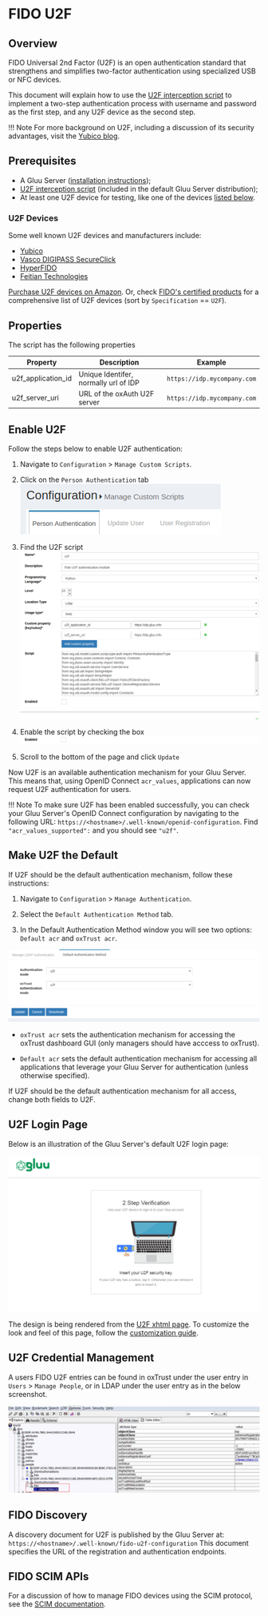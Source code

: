 # FIDO U2F

## Overview
FIDO Universal 2nd Factor (U2F) is an open authentication standard that strengthens and simplifies two-factor authentication using specialized USB or NFC devices. 

This document will explain how to use the 
[U2F interception script](https://raw.githubusercontent.com/GluuFederation/oxAuth/master/Server/integrations/u2f/U2fExternalAuthenticator.py) 
to implement a two-step authentication process with username and password as the first step, and any U2F device as the second step. 

!!! Note 
    For more background on U2F, including a discussion of its security advantages, visit the [Yubico blog](https://www.yubico.com/solutions/fido-u2f/). 

## Prerequisites
- A Gluu Server ([installation instructions](../installation-guide/index.md));      
- [U2F interception script](https://github.com/GluuFederation/oxAuth/blob/master/Server/integrations/u2f/U2fExternalAuthenticator.py) (included in the default Gluu Server distribution);     
- At least one U2F device for testing, like one of the devices [listed below](#u2f-devices).   

### U2F Devices
Some well known U2F devices and manufacturers include:           

- [Yubico](https://www.yubico.com/)      
- [Vasco DIGIPASS SecureClick](https://www.vasco.com/products/two-factor-authenticators/hardware/one-button/digipass-secureclick.html)   
- [HyperFIDO](http://hyperfido.com/)       
- [Feitian Technologies](http://www.ftsafe.com/)      

[Purchase U2F devices on Amazon](https://www.amazon.com/s/ref=nb_sb_noss/146-0120855-4781335?url=search-alias%3Daps&field-keywords=u2f). Or, check [FIDO's certified products](https://fidoalliance.org/certification/fido-certified-products/) for a comprehensive list of U2F devices (sort by `Specification` == `U2F`). 

## Properties
The script has the following properties

|	Property	|	Description		|	Example	|
|-----------------------|-------------------------------|---------------|
|u2f_application_id		|Unique Identifer, normally url of IDP		|`https://idp.mycompany.com`|
|u2f_server_uri		|URL of the oxAuth U2F server|`https://idp.mycompany.com`|

## Enable U2F

Follow the steps below to enable U2F authentication:

1. Navigate to `Configuration` > `Manage Custom Scripts`.    

1. Click on the `Person Authentication` tab       
![person-auth](../img/admin-guide/multi-factor/person-auth.png)

1. Find the U2F script       
![u2f-script](../img/admin-guide/multi-factor/u2f-script.png)

1. Enable the script by checking the box       
![enable](../img/admin-guide/enable.png)

1. Scroll to the bottom of the page and click `Update`

Now U2F is an available authentication mechanism for your Gluu Server. This means that, using OpenID Connect `acr_values`, applications can now request U2F authentication for users. 

!!! Note 
    To make sure U2F has been enabled successfully, you can check your Gluu Server's OpenID Connect 
    configuration by navigating to the following URL: `https://<hostname>/.well-known/openid-configuration`. 
    Find `"acr_values_supported":` and you should see `"u2f"`. 

## Make U2F the Default

If U2F should be the default authentication mechanism, follow these instructions: 

1. Navigate to `Configuration` > `Manage Authentication`. 

1. Select the `Default Authentication Method` tab. 

1. In the Default Authentication Method window you will see two options: `Default acr` and `oxTrust acr`. 

![u2f](../img/admin-guide/multi-factor/u2f.png)

 - `oxTrust acr` sets the authentication mechanism for accessing the oxTrust dashboard GUI (only managers should have acccess to oxTrust).    

 - `Default acr` sets the default authentication mechanism for accessing all applications that leverage your Gluu Server for authentication (unless otherwise specified).    

If U2F should be the default authentication mechanism for all access, change both fields to U2F.  

## U2F Login Page
Below is an illustration of the Gluu Server's default U2F login page:

![u2f](../img/user-authn/u2f.png)

The design is being rendered from the [U2F xhtml page](https://github.com/GluuFederation/oxAuth/blob/master/Server/src/main/webapp/auth/u2f/login.xhtml). To customize the look and feel of this page, follow the [customization guide](../operation/custom-design.md). 

## U2F Credential Management
A users FIDO U2F entries can be found in oxTrust under the user entry in `Users` > `Manage People`, or in LDAP under the user entry as in the below screenshot. 

![fidoldap](../img/admin-guide/multi-factor/fido-ldap-entry.png)

## FIDO Discovery  
A discovery document for U2F is published by the Gluu Server at: `https://<hostname>/.well-known/fido-u2f-configuration` This document specifies the URL of the registration and authentication endpoints. 

## FIDO SCIM APIs
For a discussion of how to manage FIDO devices using the SCIM protocol, see the [SCIM documentation](../user-management/scim2.md#fido-devices). 
